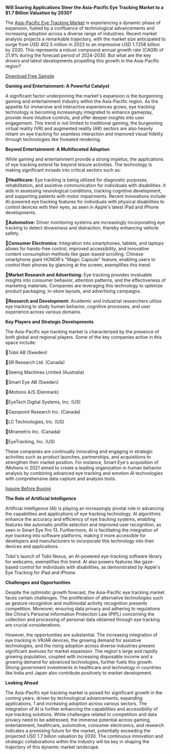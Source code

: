 **Will Soaring Applications Steer the Asia-Pacific Eye Tracking Market to a $1.7 Billion Valuation by 2030?**

The [Asia-Pacific Eye Tracking Market](https://www.nextmsc.com/report/asia-pacific-eye-tracking-market) is experiencing a dynamic phase of expansion, fueled by a confluence of technological advancements and increasing adoption across a diverse range of industries. Recent market analysis projects a remarkable trajectory, with the market size anticipated to surge from USD 402.5 million in 2023 to an impressive USD 1.7258 billion by 2030. This represents a robust compound annual growth rate (CAGR) of 21.9% during the forecast period of 2024-2030. But what are the key drivers and latest developments propelling this growth in the Asia-Pacific region?

[Download Free Sample](https://www.nextmsc.com/asia-pacific-eye-tracking-market/request-sample)

**Gaming and Entertainment: A Powerful Catalyst**

A significant factor underpinning the market's expansion is the burgeoning gaming and entertainment industry within the Asia-Pacific region. As the appetite for immersive and interactive experiences grows, eye tracking technology is becoming increasingly integrated to enhance gameplay, provide more intuitive controls, and offer deeper insights into user engagement. This trend is not limited to traditional gaming; the burgeoning virtual reality (VR) and augmented reality (AR) sectors are also heavily reliant on eye tracking for seamless interaction and improved visual fidelity through technologies like foveated rendering.

**Beyond Entertainment: A Multifaceted Adoption**

While gaming and entertainment provide a strong impetus, the applications of eye tracking extend far beyond leisure activities. The technology is making significant inroads into critical sectors such as:

**Healthcare:** Eye tracking is being utilized for diagnostic purposes, rehabilitation, and assistive communication for individuals with disabilities. It aids in assessing neurological conditions, tracking cognitive development, and supporting patients with motor impairments. Recent innovations include AI-powered eye tracking features for individuals with physical disabilities to control devices with their eyes, as seen in Apple's latest iPad and iPhone developments.

**Automotive:** Driver monitoring systems are increasingly incorporating eye tracking to detect drowsiness and distraction, thereby enhancing vehicle safety.

**Consumer Electronics:** Integration into smartphones, tablets, and laptops allows for hands-free control, improved accessibility, and innovative content consumption methods like gaze-based scrolling. Chinese smartphone giant HONOR's "Magic Capsule" feature, enabling users to control their phones by glancing at the screen, exemplifies this trend.

**Market Research and Advertising:** Eye tracking provides invaluable insights into consumer behavior, attention patterns, and the effectiveness of marketing materials. Companies are leveraging this technology to optimize product packaging, in-store layouts, and advertising campaigns.

**Research and Development:** Academic and industrial researchers utilize eye tracking to study human behavior, cognitive processes, and user experience across various domains.

**Key Players and Strategic Developments**

The Asia-Pacific eye tracking market is characterized by the presence of both global and regional players. Some of the key companies active in this space include:

Tobii AB (Sweden)

SR Research Ltd. (Canada)

Seeing Machines Limited (Australia)

Smart Eye AB (Sweden)

iMotions A/S (Denmark)

EyeTech Digital Systems, Inc. (US)

Gazepoint Research Inc. (Canada)

LC Technologies, Inc. (US)

Mirametrix Inc. (Canada)

EyeTracking, Inc. (US)

These companies are continually innovating and engaging in strategic activities such as product launches, partnerships, and acquisitions to strengthen their market position. For instance, Smart Eye's acquisition of iMotions in 2021 aimed to create a leading organization in human behavior analysis by combining advanced eye tracking and emotion AI technologies with comprehensive data capture and analysis tools.

[Inquire Before Buying](https://www.nextmsc.com/asia-pacific-eye-tracking-market/inquire-before-buying)

**The Role of Artificial Intelligence**

Artificial intelligence (AI) is playing an increasingly pivotal role in advancing the capabilities and applications of eye tracking technology. AI algorithms enhance the accuracy and efficiency of eye tracking systems, enabling features like automatic profile selection and improved user recognition, as seen in Smart Eye Pro 13. Furthermore, AI is facilitating the integration of eye tracking into software platforms, making it more accessible for developers and manufacturers to incorporate this technology into their devices and applications. 

Tobii's launch of Tobii Nexus, an AI-powered eye-tracking software library for webcams, exemplifies this trend. AI also powers features like gaze-based control for individuals with disabilities, as demonstrated by Apple's Eye Tracking for iPad and iPhone.

**Challenges and Opportunities**

Despite the optimistic growth forecast, the Asia-Pacific eye tracking market faces certain challenges. The proliferation of alternative technologies such as gesture recognition and multimodal activity recognition presents competition. Moreover, ensuring data privacy and adhering to regulations like China's Personal Information Protection Law (PIPL) concerning the collection and processing of personal data obtained through eye tracking are crucial considerations.

However, the opportunities are substantial. The increasing integration of eye tracking in VR/AR devices, the growing demand for assistive technologies, and the rising adoption across diverse industries present significant avenues for market expansion. The region's large and rapidly growing population, coupled with increasing disposable income and a growing demand for advanced technologies, further fuels this growth. Strong government investments in healthcare and technology in countries like India and Japan also contribute positively to market development.

**Looking Ahead**

The Asia-Pacific eye tracking market is poised for significant growth in the coming years, driven by technological advancements, expanding applications, 1 and increasing adoption across various sectors. The integration of AI is further enhancing the capabilities and accessibility of eye tracking solutions. While challenges related to competition and data privacy need to be addressed, the immense potential across gaming, entertainment, healthcare, automotive, consumer electronics, and research indicates a promising future for the market, potentially exceeding the projected USD 1.7 billion valuation by 2030. The continuous innovation and strategic collaborations within the industry will be key in shaping the trajectory of this dynamic market landscape.
